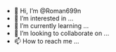 - 👋 Hi, I’m @Roman699n
- 👀 I’m interested in ...
- 🌱 I’m currently learning ...
- 💞️ I’m looking to collaborate on ...
- 📫 How to reach me ...

<!---
Roman699n/Roman699n is a ✨ special ✨ repository because its `README.md` (this file) appears on your GitHub profile.
You can click the Preview link to take a look at your changes.
--->
